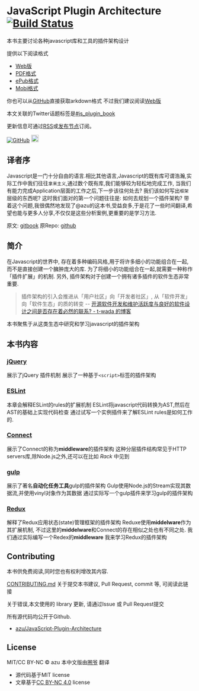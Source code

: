 # JavaScript Plugin Architecture [![Build Status](https://travis-ci.org/azu/JavaScript-Plugin-Architecture.svg?branch=master)](https://travis-ci.org/azu/JavaScript-Plugin-Architecture)

本书主要讨论各种javascript库和工具的插件架构设计

提供以下阅读格式

- [Web版](https://azu.gitbooks.io/javascript-plugin-architecture/content/)
- [PDF格式](https://www.gitbook.com/download/pdf/book/azu/javascript-plugin-architecture)
- [ePub格式](https://www.gitbook.com/download/epub/book/azu/javascript-plugin-architecture)
- [Mobi格式](https://www.gitbook.com/download/mobi/book/azu/javascript-plugin-architecture)

你也可以从[GitHub](https://github.com/azu/JavaScript-Plugin-Architecture)直接获取arkdown格式
不过我们建议阅读[Web版](https://azu.gitbooks.io/javascript-plugin-architecture/content/)

本文关联的Twitter话题标签是[#js_plugin_book](https://twitter.com/search?f=tweets&q=%23js_plugin_book&src=typd "Twitter #js_plugin_book")

更新信息可通过[RSS](https://github.com/azu/JavaScript-Plugin-Architecture/releases.atom)或[发布节点](https://github.com/azu/JavaScript-Plugin-Architecture/releases)订阅。

<!-- textlint-disable -->

<a aria-label="Star azu/JavaScript-Plugin-Architecture on GitHub" href="https://github.com/azu/JavaScript-Plugin-Architecture" class="github-button"><img src="https://monosnap.com/file/MZsfLjZNkSNwTJ33apkwpBjlBZLbSh.png" alt="GitHub"></a> <a href="http://b.hatena.ne.jp/entry/https://github.com/azu/JavaScript-Plugin-Architecture" class="hatena-bookmark-button" data-hatena-bookmark-title="JavaScript Plugin Architecture" data-hatena-bookmark-layout="standard-balloon" data-hatena-bookmark-lang="ja" title="はてなブックマークに追加"><img src="https://b.st-hatena.com/images/entry-button/button-only@2x.png" alt="はてなブックマークに追加" width="20" height="20" style="border: none;" /></a>

<!-- textlint-enable -->

## 译者序

Javascript是一门十分自由的语言.相比其他语言,Javascript的既有库可谓浩瀚,实际工作中我们往往`拿来主义`,通过数个既有库,我们能够较为轻松地完成工作,
当我们有能力完成Application层面的工作之后,下一步该往何处去? 我们该如何写出`框架`层级的东西呢?
这时我们面对的第一个问题往往是: 如何去规划一个插件架构?
带着这个问题,我很偶然地发现了@azu的这本书,受益良多,于是花了一些时间翻译,希望也能与更多人分享,不仅仅是这些分析案例,更重要的是学习方法.

原文:      [gitbook](https://azu.gitbooks.io/javascript-plugin-architecture/content/)
原Repo:     [github](https://github.com/azu/JavaScript-Plugin-Architecture) 

## 简介

在Javascript的世界中, 存在着多种编码风格,用于将许多细小的功能组合在一起,而不是直接创建一个臃肿庞大的库.
为了将细小的功能组合在一起,就需要一种称作「插件扩展」的机制.
另外, 插件架构对于创建一个拥有诸多插件的软件生态非常重要.

> 插件架构的引入会推进从「用户社区」向「开发者社区」, 从「软件开发」向「软件生态」的质的转变
> -- [开源软件开发和维护活跃度与良好的软件设计之间是否存在着必然的联系? - t-wada 的博客](http://t-wada.hatenablog.jp/entry/active-oss-development-vs-simplicity "OSS開発の活発さの維持と良いソフトウェア設計の間には緊張関係があるのだろうか? - t-wadaのブログ")

本书聚焦于从这类生态中研究和学习javascript的插件架构

## 本书内容

### [jQuery](ja/jQuery/README.md)

展示了jQuery 插件机制
展示了一种基于`<script>`标签的插件架构

### [ESLint](ja/ESLint/README.md)

本章会解释ESLint的rules的扩展机制
ESLint将javascript代码转换为AST,然后在AST的基础上实现代码检查
通过试写一个实例插件来了解ESLint rules是如何工作的.

### [Connect](ja/connect/README.md)

展示了Connect的称为**middleware**的插件架构
这种分层插件结构常见于HTTP servers库,除Node.js之外,还可以在比如 _Rack_ 中见到

### [gulp](ja/gulp/README.md)

展示了著名**自动化任务工具**gulp的插件架构
Gulp使用Node.js的Stream实现其数据流,并使用vinyl对象作为其数据
通过实际写一个gulp插件来学习gulp的插件架构

### [Redux](ja/Redux/README.md)

解释了Redux应用状态(state)管理框架的插件架构
Reduxe使用**middelware**作为其扩展机制, 不过这里的**middelware**和Connect的存在相似之处也有不同之处.
我们通过实际编写一个Redex的**middleware** 我来学习Redux的插件架构

## Contributing

本书供免费阅读,同时您也有权利增改其内容.

[CONTRIBUTING.md](https://github.com/azu/JavaScript-Plugin-Architecture/blob/master/CONTRIBUTING.md)
关于提交本书建议, Pull Request, commit 等, 可阅读此链接

关于错误,本文使用的 library 更新, 请通过Issue 或 Pull Request提交

所有源代码均公开于Github.

- [azu/JavaScript-Plugin-Architecture](https://github.com/azu/JavaScript-Plugin-Architecture)

## License

MIT/CC BY-NC © azu
本中文版由[圈爷](https://github.com/ash0080) 翻译

- 源代码基于MIT license
- 文章基于[CC BY-NC 4.0](http://creativecommons.org/licenses/by-nc/4.0/ "CC BY-NC 4.0") license
